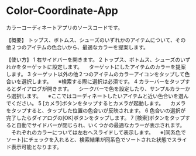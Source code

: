 # Color-Coordinate-App
カラーコーディネートアプリのソースコードです。

【概要】
トップス、ボトムス、シューズのいずれかのアイテムについて、その他２つのアイテムの色合いから、最適なカラーを提案します。

【使い方】
1 右サイドバーを開きます。
2 トップス、ボトムス、シューズのいずれかをターゲットに設定します。
　ターゲットにしたアイテムのカラーを提案します。
3 ターゲット以外の他２つのアイテムのカラーアイコンをタップして色合いを選択します。
　※検索する際に選択は必須です。
4 カラーバーをタップするとダイアログが開きます。
　シークバーで色を設定したり、サンプルカラーから選択します。
　※ここではコーディネートしたいアイテムと近い色合いを選んでください。
5 [カメラ]ボタンをタップするとカメラが起動します。
　カメラをタップすると、タップした位置の色合いが反映されます。
6 色合いの選択が完了したらダイアログの[OK]ボタンをタップします。
7 [検索]ボタンをタップすると自動でサイドバーが閉じられ、いくつかの最適なカラーが表示されます。
　それぞれのカラーについては左右へスライドして表示します。
　※[同系色でソート]にチェックを入れると、検索結果が同系色でソートされた状態でスライド表示可能となります。
